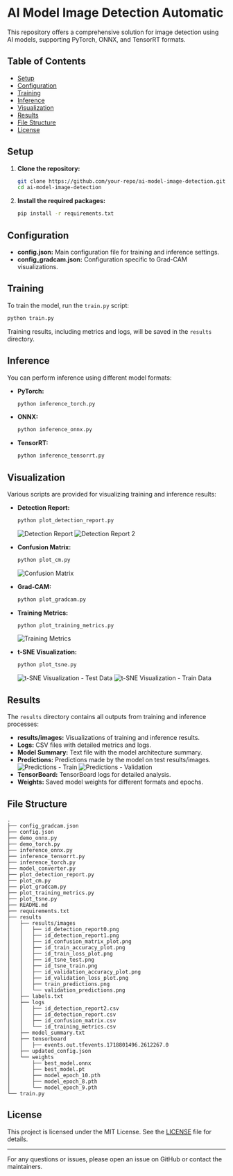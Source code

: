 
# AI Model Image Detection Automatic

This repository offers a comprehensive solution for image detection using AI models, supporting PyTorch, ONNX, and TensorRT formats.

## Table of Contents

- [Setup](#setup)
- [Configuration](#configuration)
- [Training](#training)
- [Inference](#inference)
- [Visualization](#visualization)
- [Results](#results)
- [File Structure](#file-structure)
- [License](#license)

## Setup

1. **Clone the repository:**
   ```bash
   git clone https://github.com/your-repo/ai-model-image-detection.git
   cd ai-model-image-detection
   ```

2. **Install the required packages:**
   ```bash
   pip install -r requirements.txt
   ```

## Configuration

- **config.json:** Main configuration file for training and inference settings.
- **config_gradcam.json:** Configuration specific to Grad-CAM visualizations.

## Training

To train the model, run the `train.py` script:

```bash
python train.py
```

Training results, including metrics and logs, will be saved in the `results` directory.

## Inference

You can perform inference using different model formats:

- **PyTorch:**
  ```bash
  python inference_torch.py
  ```

- **ONNX:**
  ```bash
  python inference_onnx.py
  ```

- **TensorRT:**
  ```bash
  python inference_tensorrt.py
  ```

## Visualization

Various scripts are provided for visualizing training and inference results:

- **Detection Report:**
  ```bash
  python plot_detection_report.py
  ```
  ![Detection Report](results/images/id_detection_report0.png)
  ![Detection Report 2](results/images/id_detection_report1.png)

- **Confusion Matrix:**
  ```bash
  python plot_cm.py
  ```
  ![Confusion Matrix](results/images/id_confusion_matrix_plot.png)

- **Grad-CAM:**
  ```bash
  python plot_gradcam.py
  ```

- **Training Metrics:**
  ```bash
  python plot_training_metrics.py
  ```
  ![Training Metrics](results/images/id_training_metrics_plots.png)

- **t-SNE Visualization:**
  ```bash
  python plot_tsne.py
  ```
  ![t-SNE Visualization - Test Data](results/images/id_tsne_test.png)
  ![t-SNE Visualization - Train Data](results/images/id_tsne_train.png)

## Results

The `results` directory contains all outputs from training and inference processes:

- **results/images:** Visualizations of training and inference results.
- **Logs:** CSV files with detailed metrics and logs.
- **Model Summary:** Text file with the model architecture summary.
- **Predictions:** Predictions made by the model on test results/images.
  ![Predictions - Train](results/images/train_predictions.png)
  ![Predictions - Validation](results/images/validation_predictions.png)
- **TensorBoard:** TensorBoard logs for detailed analysis.
- **Weights:** Saved model weights for different formats and epochs.

## File Structure

```plaintext
.
├── config_gradcam.json
├── config.json
├── demo_onnx.py
├── demo_torch.py
├── inference_onnx.py
├── inference_tensorrt.py
├── inference_torch.py
├── model_converter.py
├── plot_detection_report.py
├── plot_cm.py
├── plot_gradcam.py
├── plot_training_metrics.py
├── plot_tsne.py
├── README.md
├── requirements.txt
├── results
│   ├── results/images
│   │   ├── id_detection_report0.png
│   │   ├── id_detection_report1.png
│   │   ├── id_confusion_matrix_plot.png
│   │   ├── id_train_accuracy_plot.png
│   │   ├── id_train_loss_plot.png
│   │   ├── id_tsne_test.png
│   │   ├── id_tsne_train.png
│   │   ├── id_validation_accuracy_plot.png
│   │   ├── id_validation_loss_plot.png
│   │   ├── train_predictions.png
│   │   └── validation_predictions.png
│   ├── labels.txt
│   ├── logs
│   │   ├── id_detection_report2.csv
│   │   ├── id_detection_report.csv
│   │   ├── id_confusion_matrix.csv
│   │   └── id_training_metrics.csv
│   ├── model_summary.txt
│   ├── tensorboard
│   │   ├── events.out.tfevents.1718801496.2612267.0
│   ├── updated_config.json
│   └── weights
│       ├── best_model.onnx
│       ├── best_model.pt
│       ├── model_epoch_10.pth
│       ├── model_epoch_8.pth
│       └── model_epoch_9.pth
└── train.py
```

## License

This project is licensed under the MIT License. See the [LICENSE](LICENSE) file for details.

---

For any questions or issues, please open an issue on GitHub or contact the maintainers.
